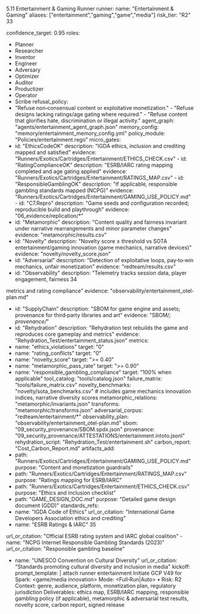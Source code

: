 5.11 Entertainment & Gaming Runner 
runner: 
name: "Entertainment & Gaming" 
aliases: ["entertainment","gaming","game","media"] 
risk_tier: "R2" 
33

confidence_target: 0.95 
roles: 
- Planner 
- Researcher 
- Inventor 
- Engineer 
- Adversary 
- Optimizer 
- Auditor 
- Productizer 
- Operator 
- Scribe 
refusal_policy: 
- "Refuse non‑consensual content or exploitative monetization." - "Refuse designs lacking ratings/age gating where required." - "Refuse content that glorifies hate, discrimination or illegal activity." agent_graph: "agents/entertainment_agent_graph.json" 
memory_config: "memory/entertainment_memory_config.yml" 
policy_module: "Policies/entertainment.rego" 
micro_gates: 
- id: "EthicsCodeOK" 
description: "IGDA ethics, inclusion and crediting mapped and satisfied" evidence: "Runners/Exotics/Cartridges/Entertainment/ETHICS_CHECK.csv" - id: "RatingComplianceOK" 
description: "ESRB/IARC rating mapping completed and age gating applied" evidence: "Runners/Exotics/Cartridges/Entertainment/RATINGS_MAP.csv" - id: "ResponsibleGamblingOK" 
description: "If applicable, responsible gambling standards mapped (NCPG)" evidence: "Runners/Exotics/Cartridges/Entertainment/GAMING_USE_POLICY.md" - id: "C7.Repro" 
description: "Game seeds and configuration recorded; reproducible build and playthrough" 
evidence: "06_evidence/replication/*" 
- id: "Metamorphic" 
description: "Content quality and fairness invariant under narrative rearrangements and minor parameter changes" 
evidence: "metamorphic/results.csv" 
- id: "Novelty" 
description: "Novelty score ≥ threshold vs SOTA entertainment/gaming innovation (game mechanics, narrative devices)" 
evidence: "novelty/novelty_score.json" 
- id: "Adversarial" 
description: "Detection of exploitative loops, pay‑to‑win mechanics, unfair monetization" 
evidence: "redteam/results.csv" 
- id: "Observability" 
description: "Telemetry tracks session data, player engagement, fairness 34

metrics and rating compliance" 
evidence: "observability/entertainment_otel-plan.md" 
- id: "SupplyChain" 
description: "SBOM for game engine and assets; provenance for third‑party libraries and art" 
evidence: "SBOM/*; provenance/*" 
- id: "Rehydration" 
description: "Rehydration test rebuilds the game and reproduces core gameplay and metrics" 
evidence: "Rehydration_Test/entertainment_status.json" 
metrics: 
- name: "ethics_violations" 
target: "0" 
- name: "rating_conflicts" 
target: "0" 
- name: "novelty_score" 
target: ">= 0.40" 
- name: "metamorphic_pass_rate" 
target: ">= 0.90" 
- name: "responsible_gambling_compliance" 
target: "100% when applicable" 
tool_catalog: "tools/catalog.json" 
failure_matrix: "tools/failure_matrix.csv" 
novelty_benchmarks: "novelty/sota_benchmarks.csv" # includes game mechanics  innovation indices, narrative diversity scores 
metamorphic_relations: "metamorphic/invariants.json" 
transforms: "metamorphic/transforms.json" 
adversarial_corpus: "redteam/entertainment/*" 
observability_plan: "observability/entertainment_otel-plan.md" sbom: "09_security_provenance/SBOM.spdx.json" 
provenance: "09_security_provenance/ATTESTATIONS/entertainment.intoto.jsonl" rehydration_script: "Rehydration_Test/entertainment.sh" 
carbon_report: "Cost_Carbon_Report.md" 
artifacts_add: 
- path: "Runners/Exotics/Cartridges/Entertainment/GAMING_USE_POLICY.md" purpose: "Content and monetization guardrails" 
- path: "Runners/Exotics/Cartridges/Entertainment/RATINGS_MAP.csv" purpose: "Ratings mapping for ESRB/IARC" 
- path: "Runners/Exotics/Cartridges/Entertainment/ETHICS_CHECK.csv" purpose: "Ethics and inclusion checklist" 
- path: "GAME_DESIGN_DOC.md" 
purpose: "Detailed game design document (GDD)" 
standards_refs: 
- name: "IGDA Code of Ethics" 
url_or_citation: "International Game Developers Association ethics and crediting" 
- name: "ESRB Ratings & IARC" 
35

url_or_citation: "Official ESRB rating system and IARC global coalition" - name: "NCPG Internet Responsible Gambling Standards (2023)" 
url_or_citation: "Responsible gambling baseline" 
- name: "UNESCO Convention on Cultural Diversity" 
url_or_citation: "Standards promoting cultural diversity and inclusion in media" 
kickoff: 
prompt_template: | 
attach runner entertainment 
Initiate GCP V49 for Spark: <game/media innovation> 
Mode: <Full‑Run|Auto> • Risk: R2 
Context: genre, audience, platform, monetization plan, regulatory  jurisdiction 
Deliverables: ethics map, ESRB/IARC mapping, responsible gambling policy  (if applicable), metamorphic & adversarial test results, novelty score, carbon  report, signed release 
